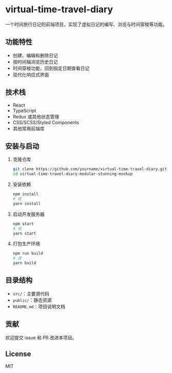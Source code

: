 # virtual-time-travel-diary

一个时间旅行日记的前端项目，实现了虚拟日记的编写、浏览与时间穿梭等功能。

## 功能特性

- 创建、编辑和删除日记
- 按时间轴浏览历史日记
- 时间穿梭功能，回到指定日期查看日记
- 现代化响应式界面

## 技术栈

- React
- TypeScript
- Redux 或其他状态管理
- CSS/SCSS/Styled Components
- 其他常用前端库

## 安装与启动

1. 克隆仓库
   ```bash
   git clone https://github.com/yourname/virtual-time-travel-diary.git
   cd virtual-time-travel-diary-modular-stunning-mockup
   ```

2. 安装依赖
   ```bash
   npm install
   # 或
   yarn install
   ```

3. 启动开发服务器
   ```bash
   npm start
   # 或
   yarn start
   ```

4. 打包生产环境
   ```bash
   npm run build
   # 或
   yarn build
   ```

## 目录结构

- `src/`：主要源代码
- `public/`：静态资源
- `README.md`：项目说明文档

## 贡献

欢迎提交 issue 和 PR 改进本项目。

## License

MIT
